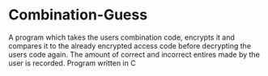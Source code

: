 # Combination-Guess
A program which takes the users combination code, encrypts it and compares it to the already encrypted access code before decrypting the users code again. The amount of correct and incorrect entires made by the user is recorded. Program written in C
